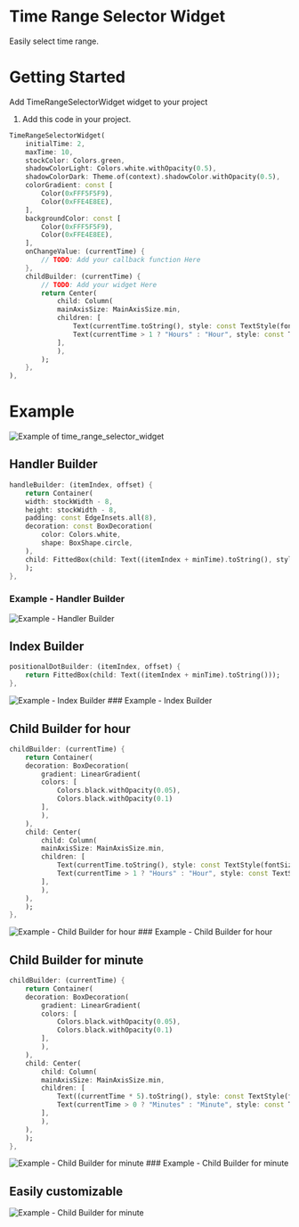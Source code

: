 # Time Range Selector Widget

Easily select time range.


# Getting Started

Add TimeRangeSelectorWidget widget to your project

1. Add this code in your project.
```dart
TimeRangeSelectorWidget(
    initialTime: 2,
    maxTime: 10,
    stockColor: Colors.green,
    shadowColorLight: Colors.white.withOpacity(0.5),
    shadowColorDark: Theme.of(context).shadowColor.withOpacity(0.5),
    colorGradient: const [
        Color(0xFFF5F5F9),
        Color(0xFFE4E8EE),
    ],
    backgroundColor: const [
        Color(0xFFF5F5F9),
        Color(0xFFE4E8EE),
    ],
    onChangeValue: (currentTime) {
        // TODO: Add your callback function Here
    },
    childBuilder: (currentTime) {
        // TODO: Add your widget Here
        return Center(
            child: Column(
            mainAxisSize: MainAxisSize.min,
            children: [
                Text(currentTime.toString(), style: const TextStyle(fontSize: 70, fontWeight: FontWeight.bold, height: 1)),
                Text(currentTime > 1 ? "Hours" : "Hour", style: const TextStyle(fontSize: 20, fontWeight: FontWeight.normal)),
            ],
            ),
        );
    },
),
```

# Example
<img src="https://raw.githubusercontent.com/SHAJED99/time_range_selector_widget/main/screenshots/1.gif" alt="Example of time_range_selector_widget" />


## Handler Builder
```dart
handleBuilder: (itemIndex, offset) {
    return Container(
    width: stockWidth - 8,
    height: stockWidth - 8,
    padding: const EdgeInsets.all(8),
    decoration: const BoxDecoration(
        color: Colors.white,
        shape: BoxShape.circle,
    ),
    child: FittedBox(child: Text((itemIndex + minTime).toString(), style: Theme.of(context).textTheme.headlineSmall?.copyWith(fontWeight: FontWeight.bold))),
    );
},
```
### Example - Handler Builder
<img src="https://raw.githubusercontent.com/SHAJED99/time_range_selector_widget/main/screenshots/2.gif" alt="Example - Handler Builder" />



## Index Builder
```dart
positionalDotBuilder: (itemIndex, offset) {
    return FittedBox(child: Text((itemIndex + minTime).toString()));
},
```
<img src="https://raw.githubusercontent.com/SHAJED99/time_range_selector_widget/main/screenshots/3.gif" alt="Example - Index Builder" />
### Example - Index Builder


## Child Builder for hour
```dart
childBuilder: (currentTime) {
    return Container(
    decoration: BoxDecoration(
        gradient: LinearGradient(
        colors: [
            Colors.black.withOpacity(0.05),
            Colors.black.withOpacity(0.1)
        ],
        ),
    ),
    child: Center(
        child: Column(
        mainAxisSize: MainAxisSize.min,
        children: [
            Text(currentTime.toString(), style: const TextStyle(fontSize: 70, fontWeight: FontWeight.bold, height: 1)),
            Text(currentTime > 1 ? "Hours" : "Hour", style: const TextStyle(fontSize: 20, fontWeight: FontWeight.normal)),
        ],
        ),
    ),
    );
},
```
<img src="https://raw.githubusercontent.com/SHAJED99/time_range_selector_widget/main/screenshots/4.gif" alt="Example - Child Builder for hour" />
### Example - Child Builder for hour


## Child Builder for minute
```dart
childBuilder: (currentTime) {
    return Container(
    decoration: BoxDecoration(
        gradient: LinearGradient(
        colors: [
            Colors.black.withOpacity(0.05),
            Colors.black.withOpacity(0.1)
        ],
        ),
    ),
    child: Center(
        child: Column(
        mainAxisSize: MainAxisSize.min,
        children: [
            Text((currentTime * 5).toString(), style: const TextStyle(fontSize: 70, fontWeight: FontWeight.bold, height: 1)),
            Text(currentTime > 0 ? "Minutes" : "Minute", style: const TextStyle(fontSize: 20, fontWeight: FontWeight.normal)),
        ],
        ),
    ),
    );
},
```
<img src="https://raw.githubusercontent.com/SHAJED99/time_range_selector_widget/main/screenshots/6.gif" alt="Example - Child Builder for minute" />
### Example - Child Builder for minute


## Easily customizable
<img src="https://raw.githubusercontent.com/SHAJED99/time_range_selector_widget/main/screenshots/5.gif" alt="Example - Child Builder for minute" />
